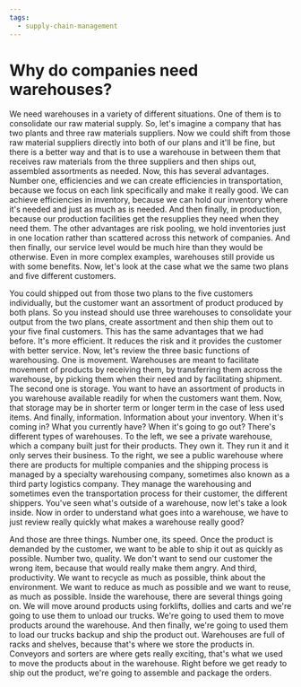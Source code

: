 ```yaml
---
tags:
  - supply-chain-management
---
```

# Why do companies need warehouses?

We need warehouses in a variety of different situations. One of them is to consolidate our raw material supply. So, let's imagine a company that has two plants and three raw materials suppliers. Now we could shift from those raw material suppliers directly into both of our plans and it'll be fine, but there is a better way and that is to use a warehouse in between them that receives raw materials from the three suppliers and then ships out, assembled assortments as needed. Now, this has several advantages. Number one, efficiencies and we can create efficiencies in transportation, because we focus on each link specifically and make it really good. We can achieve efficiencies in inventory, because we can hold our inventory where it's needed and just as much as is needed. And then finally, in production, because our production facilities get the resupplies they need when they need them. The other advantages are risk pooling, we hold inventories just in one location rather than scattered across this network of companies. And then finally, our service level would be much hire than they would be otherwise. Even in more complex examples, warehouses still provide us with some benefits. Now, let's look at the case what we the same two plans and five different customers.

You could shipped out from those two plans to the five customers individually, but the customer want an assortment of product produced by both plans. So you instead should use three warehouses to consolidate your output from the two plans, create assortment and then ship them out to your five final customers. This has the same advantages that we had before. It's more efficient. It reduces the risk and it provides the customer with better service. Now, let's review the three basic functions of warehousing. One is movement. Warehouses are meant to facilitate movement of products by receiving them, by transferring them across the warehouse, by picking them when their need and by facilitating shipment. The second one is storage. You want to have an assortment of products in you warehouse available readily for when the customers want them. Now, that storage may be in shorter term or longer term in the case of less used items. And finally, information. Information about your inventory. When it's coming in? What you currently have? When it's going to go out? There's different types of warehouses. To the left, we see a private warehouse, which a company built just for their products. They own it. They run it and it only serves their business. To the right, we see a public warehouse where there are products for multiple companies and the shipping process is managed by a specialty warehousing company, sometimes also known as a third party logistics company. They manage the warehousing and sometimes even the transportation process for their customer, the different shippers. You've seen what's outside of a warehouse, now let's take a look inside. Now in order to understand what goes into a warehouse, we have to just review really quickly what makes a warehouse really good?

And those are three things. Number one, its speed. Once the product is demanded by the customer, we want to be able to ship it out as quickly as possible. Number two, quality. We don't want to send our customer the wrong item, because that would really make them angry. And third, productivity. We want to recycle as much as possible, think about the environment. We want to reduce as much as possible and we want to reuse, as much as possible. Inside the warehouse, there are several things going on. We will move around products using forklifts, dollies and carts and we're going to use them to unload our trucks. We're going to used them to move products around the warehouse. And then finally, we're going to used them to load our trucks backup and ship the product out. Warehouses are full of racks and shelves, because that's where we store the products in. Conveyors and sorters are where gets really exciting, that's what we used to move the products about in the warehouse. Right before we get ready to ship out the product, we're going to assemble and package the orders.